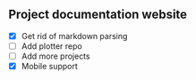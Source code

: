 ## Project documentation website

- [x] Get rid of markdown parsing
- [ ] Add plotter repo
- [ ] Add more projects
- [x] Mobile support
